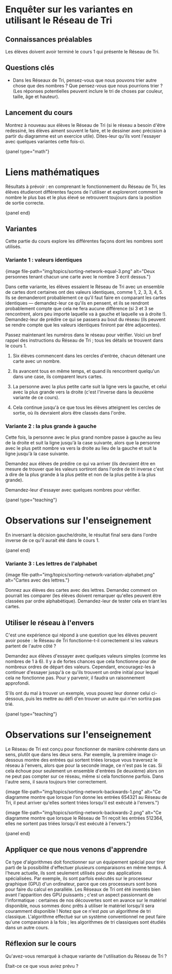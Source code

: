 # Enquêter sur les variantes en utilisant le Réseau de Tri

## Connaissances préalables

Les élèves doivent avoir terminé le cours 1 qui présente le Réseau de Tri.

## Questions clés

- Dans les Réseaux de Tri, pensez-vous que nous pouvons trier autre chose que des nombres ? Que pensez-vous que nous pourrions trier ? (Les réponses potentielles peuvent inclure le tri de choses par couleur, taille, âge et hauteur).

## Lancement du cours

Montrez à nouveau aux élèves le Réseau de Tri (si le réseau a besoin d'être redessiné, les élèves aiment souvent le faire, et le dessiner avec précision à partir du diagramme est un exercice utile). Dites-leur qu'ils vont l'essayer avec quelques variantes cette fois-ci.

{panel type="math"}

# Liens mathématiques

Résultats à prévoir : en comprenant le fonctionnement du Réseau de Tri, les élèves étudieront différentes façons de l'utiliser et exploreront comment le nombre le plus bas et le plus élevé se retrouvent toujours dans la position de sortie correcte.

{panel end}

## Variantes

Cette partie du cours explore les différentes façons dont les nombres sont utilisés.

### Variante 1 : valeurs identiques

{image file-path="img/topics/sorting-network-equal-3.png" alt="Deux personnes tenant chacun une carte avec le nombre 3 écrit dessus."}

Dans cette variante, les élèves essaient le Réseau de Tri avec un ensemble de cartes dont certaines ont des valeurs identiques, comme 1, 2, 3, 3, 4, 5. Ils se demanderont probablement ce qu'il faut faire en comparant les cartes identiques — demandez-leur ce qu'ils en pensent, et ils se rendront probablement compte que cela ne fera aucune différence (si 3 et 3 se rencontrent, alors peu importe laquelle va à gauche et laquelle va à droite !). Demandez-leur de prédire ce qui se passera au bout du réseau (ils peuvent se rendre compte que les valeurs identiques finiront par être adjacentes).

Passez maintenant les numéros dans le réseau pour vérifier. Voici un bref rappel des instructions du Réseau de Tri ; tous les détails se trouvent dans le cours 1.

1. Six élèves commencent dans les cercles d'entrée, chacun détenant une carte avec un nombre.

2. Ils avancent tous en même temps, et quand ils rencontrent quelqu'un dans une case, ils comparent leurs cartes.

3. La personne avec la plus petite carte suit la ligne vers la gauche, et celui avec la plus grande vers la droite (c'est l'inverse dans la deuxième variante de ce cours).

4. Cela continue jusqu'à ce que tous les élèves atteignent les cercles de sortie, où ils devraient alors être classés dans l'ordre.

### Variante 2 : la plus grande à gauche

Cette fois, la personne avec le plus grand nombre passe à gauche au lieu de la droite et suit la ligne jusqu'à la case suivante, alors que la personne avec le plus petit nombre va vers la droite au lieu de la gauche et suit la ligne jusqu'à la case suivante.

Demandez aux élèves de prédire ce qui va arriver (ils devraient être en mesure de trouver que les valeurs sortiront dans l'ordre de tri inverse c'est à dire de la plus grande à la plus petite et non de la plus petite à la plus grande).

Demandez-leur d'essayer avec quelques nombres pour vérifier.

{panel type="teaching"}

# Observations sur l'enseignement

En inversant la décision gauche/droite, le résultat final sera dans l'ordre inverse de ce qu'il aurait été dans le cours 1.

{panel end}

### Variante 3 : Les lettres de l'alphabet

{image file-path="img/topics/sorting-network-variation-alphabet.png" alt="Cartes avec des lettres."}

Donnez aux élèves des cartes avec des lettres. Demandez comment on pourrait les comparer (les élèves doivent remarquer qu'elles peuvent être classées par ordre alphabétique). Demandez-leur de tester cela en triant les cartes.

## Utiliser le réseau à l'envers

C'est une expérience qui répond à une question que les élèves peuvent avoir posée : le Réseau de Tri fonctionne-t-il correctement si les valeurs partent de l'autre côté ?

Demandez aux élèves d'essayer avec quelques valeurs simples (comme les nombres de 1 à 6). Il y a de fortes chances que cela fonctionne pour de nombreux ordres de départ des valeurs. Cependant, encouragez-les à continuer d'essayer jusqu'à ce qu'ils trouvent un ordre initial pour lequel cela ne fonctionne pas. Pour y parvenir, il faudra un raisonnement approfondi.

S'ils ont du mal à trouver un exemple, vous pouvez leur donner celui ci-dessous, puis les mettre au défi d'en trouver un autre qui n'en sortira pas trié.

{panel type="teaching"}

# Observations sur l'enseignement

Le Réseau de Tri est conçu pour fonctionner de manière cohérente dans un sens, plutôt que dans les deux sens. Par exemple, la première image ci-dessous montre des entrées qui sortent triées lorsque vous traversez le réseau à l'envers, alors que pour la seconde image, ce n'est pas le cas. Si cela échoue pour seulement un ensemble d'entrées (le deuxième) alors on ne peut pas compter sur ce réseau, même si cela fonctionne parfois. Dans l'autre sens, il saura toujours trier correctement.

{image file-path="img/topics/sorting-network-backwards-1.png" alt="Ce diagramme montre que lorsque l'on donne les entrées 654321 au Réseau de Tri, il peut arriver qu'elles sortent triées lorsqu'il est exécuté à l'envers."}

{image file-path="img/topics/sorting-network-backwards-2.png" alt="Ce diagramme montre que lorsque le Réseau de Tri reçoit les entrées 512364, elles ne sortent pas triées lorsqu'il est exécuté à l'envers."}

{panel end}

## Appliquer ce que nous venons d'apprendre

Ce type d'algorithmes doit fonctionner sur un équipement spécial pour tirer parti de la possibilité d'effectuer plusieurs comparaisons en même temps. À l'heure actuelle, ils sont seulement utilisés pour des applications spécialisées. Par exemple, ils sont parfois exécutés sur le processeur graphique (GPU) d'un ordinateur, parce que ces processeurs sont bons pour faire du calcul en parallèle. Les Réseaux de Tri ont été inventés bien avant l'apparition des GPU puissants ; c'est un aspect passionnant de l'informatique : certaines de nos découvertes sont en avance sur le matériel disponible, nous sommes donc prêts à utiliser le matériel lorsqu'il sera couramment disponible ! Notez que ce n'est *pas* un algorithme de tri classique. L'algorithme effectué sur un système conventionnel ne peut faire qu'une comparaison à la fois ; les algorithmes de tri classiques sont étudiés dans un autre cours.

## Réflexion sur le cours

Qu'avez-vous remarqué à chaque variante de l'utilisation du Réseau de Tri ?

Était-ce ce que vous aviez prévu ?